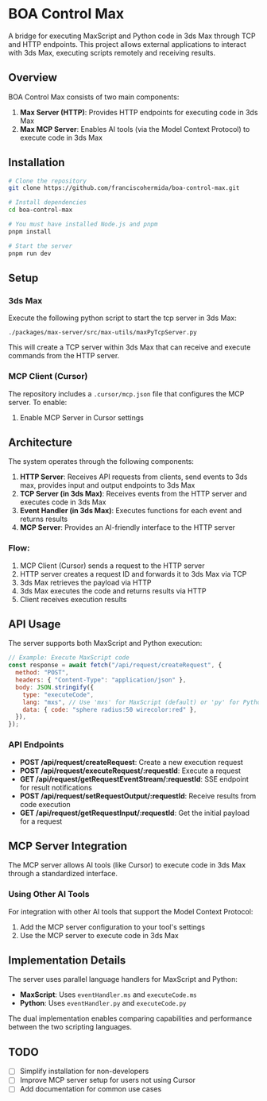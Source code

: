 # BOA Control Max

A bridge for executing MaxScript and Python code in 3ds Max through TCP and HTTP endpoints. This project allows external applications to interact with 3ds Max, executing scripts remotely and receiving results.

## Overview

BOA Control Max consists of two main components:

1. **Max Server (HTTP)**: Provides HTTP endpoints for executing code in 3ds Max
2. **Max MCP Server**: Enables AI tools (via the Model Context Protocol) to execute code in 3ds Max

## Installation

```bash
# Clone the repository
git clone https://github.com/franciscohermida/boa-control-max.git

# Install dependencies
cd boa-control-max

# You must have installed Node.js and pnpm
pnpm install

# Start the server
pnpm run dev
```

## Setup

### 3ds Max

Execute the following python script to start the tcp server in 3ds Max:

```
./packages/max-server/src/max-utils/maxPyTcpServer.py
```

This will create a TCP server within 3ds Max that can receive and execute commands from the HTTP server.

### MCP Client (Cursor)

The repository includes a `.cursor/mcp.json` file that configures the MCP server. To enable:

1. Enable MCP Server in Cursor settings

## Architecture

The system operates through the following components:

1. **HTTP Server**: Receives API requests from clients, send events to 3ds max, provides input and output endpoints to 3ds Max
2. **TCP Server (in 3ds Max)**: Receives events from the HTTP server and executes code in 3ds Max
3. **Event Handler (in 3ds Max)**: Executes functions for each event and returns results
4. **MCP Server**: Provides an AI-friendly interface to the HTTP server

### Flow:

1. MCP Client (Cursor) sends a request to the HTTP server
2. HTTP server creates a request ID and forwards it to 3ds Max via TCP
3. 3ds Max retrieves the payload via HTTP
4. 3ds Max executes the code and returns results via HTTP
5. Client receives execution results

## API Usage

The server supports both MaxScript and Python execution:

```javascript
// Example: Execute MaxScript code
const response = await fetch("/api/request/createRequest", {
  method: "POST",
  headers: { "Content-Type": "application/json" },
  body: JSON.stringify({
    type: "executeCode",
    lang: "mxs", // Use 'mxs' for MaxScript (default) or 'py' for Python
    data: { code: "sphere radius:50 wirecolor:red" },
  }),
});
```

### API Endpoints

- **POST /api/request/createRequest**: Create a new execution request
- **POST /api/request/executeRequest/:requestId**: Execute a request
- **GET /api/request/getRequestEventStream/:requestId**: SSE endpoint for result notifications
- **POST /api/request/setRequestOutput/:requestId**: Receive results from code execution
- **GET /api/request/getRequestInput/:requestId**: Get the initial payload for a request

## MCP Server Integration

The MCP server allows AI tools (like Cursor) to execute code in 3ds Max through a standardized interface.

### Using Other AI Tools

For integration with other AI tools that support the Model Context Protocol:

1. Add the MCP server configuration to your tool's settings
2. Use the MCP server to execute code in 3ds Max

## Implementation Details

The server uses parallel language handlers for MaxScript and Python:

- **MaxScript**: Uses `eventHandler.ms` and `executeCode.ms`
- **Python**: Uses `eventHandler.py` and `executeCode.py`

The dual implementation enables comparing capabilities and performance between the two scripting languages.

## TODO

- [ ] Simplify installation for non-developers
- [ ] Improve MCP server setup for users not using Cursor
- [ ] Add documentation for common use cases
